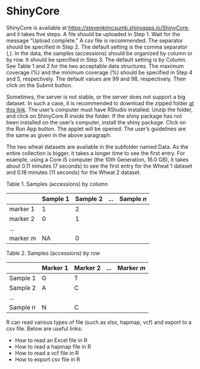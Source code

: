# ShinyCore
ShinyCore is available at https://stevenkimcsumb.shinyapps.io/ShinyCore, and it takes five steps. A file should be uploaded in Step 1. Wait for the message “Upload complete.” A csv file is recommended. The separator should be specified in Step 2. The default setting is the comma separator (,). In the data, the samples (accessions) should be organized by column or by row. It should be specified in Step 3. The default setting is by Column. See Table 1 and 2 for the two acceptable data structures. The maximum coverage (%) and the minimum coverage (%) should be specified in Step 4 and 5, respectively. The default values are 99 and 98, respectively. Then click on the Submit button. 

Sometimes, the server is not stable, or the server does not support a big dataset. In such a case, it is recommended to download the zipped folder <a href="https://github.com/heoseong/ShinyCore/blob/main/ShinyCore%202023-04-20.zip">at this link</a>. The user’s computer must have RStudio installed. Unzip the folder, and click on ShinyCore.R inside the folder. If the shiny package has not been installed on the user’s computer, install the shiny package. Click on the Run App button. The applet will be opened. The user’s guidelines are the same as given in the above paragraph.

The two wheat datasets are available in the subfolder named Data. As the entire collection is bigger, it takes a longer time to see the first entry. For example, using a Core i5 computer (the 10th Generation, 16.0 GB), it takes about 0.11 minutes (7 seconds) to see the first entry for the Wheat 1 dataset and 0.18 minutes (11 seconds) for the Wheat 2 dataset. 

Table 1. Samples (accessions) by column


| |Sample 1|Sample 2|...|Sample *n*|
|---|---|---|---|---|
|marker 1|1|2| | |
|marker 2|0|1| | |
|...| | | | |
|marker *m*|NA|0| | |

Table 2. Samples (accessions) by row


| |Marker 1|Marker 2|...|Marker *m*|
|---|---|---|---|---|
|Sample 1|G|T| | |
|Sample 2|A|C| | |
|...| | | | |
|Sample *n*|N|C| | |


R can read various types of file (such as xlsx, hapmap, vcf) and export to a csv file. Below are useful links:
<ul>
<li>How to read an Excel file in R</li>
<li>How to read a hapmap file in R</li>
<li>How to read a vcf file in R</li>
<li>How to export csv file in R</li>
</ul>
